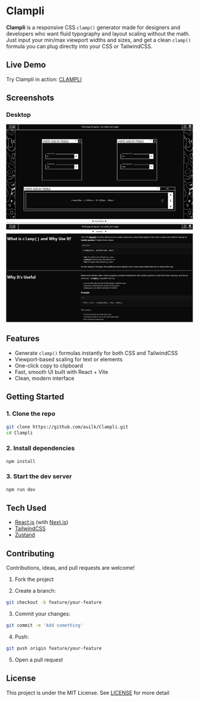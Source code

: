 # Clampli

**Clampli** is a responsive CSS `clamp()` generator made for designers and developers who want fluid typography and layout scaling without the math. Just input your min/max viewport widths and sizes, and get a clean `clamp()` formula you can plug directly into your CSS or TailwindCSS.

## Live Demo

Try Clampli in action: [CLAMPLI](https://auilk.github.io/Clampli/)

## Screenshots

### Desktop
![Calculator](./public/screenshots/Screenshot01.webp)
![How It Works](./public/screenshots/Screenshot02.webp)

## Features

- Generate `clamp()` formulas instantly for both CSS and TailwindCSS
- Viewport-based scaling for text or elements
- One-click copy to clipboard
- Fast, smooth UI built with React + Vite
- Clean, modern interface

## Getting Started

### 1. Clone the repo

```bash
git clone https://github.com/auilk/Clampli.git
cd Clampli
```

### 2. Install dependencies

```bash
npm install
```

### 3. Start the dev server

```bash
npm run dev
```

## Tech Used

- [React.js](https://react.dev/) (with [Next.js](https://nextjs.org/))
- [TailwindCSS](https://tailwindcss.com/)
- [Zustand](https://zustand-demo.pmnd.rs/)

## Contributing

Contributions, ideas, and pull requests are welcome!

1. Fork the project

2. Create a branch: 
```bash
git checkout -b feature/your-feature
```

3. Commit your changes: 
```bash
git commit -m 'Add something'
```

4. Push: 
```bash
git push origin feature/your-feature
```

5. Open a pull request

## License

This project is under the MIT License. See [LICENSE](LICENSE) for more detail